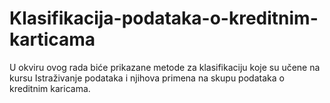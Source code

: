 # Klasifikacija-podataka-o-kreditnim-karticama
U okviru ovog rada biće prikazane metode za klasifikaciju koje su učene na kursu Istraživanje podataka i njihova primena na skupu podataka o kreditnim karicama.
